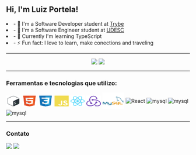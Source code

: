 ## Hi, I'm Luiz Portela!

<div align="center">
<!--   <img height="150px" align="right" src="https://theme.zdassets.com/theme_assets/9633455/9814df697eaf49815d7df109110815ff887b3457.png" /> -->
  <div align="left" style="display: inline_block">
    <li>- 🔭 I'm a Software Developer student at <a href="https://betrybe.com">Trybe</a></li>
    <li>- 🔭 I'm a Software Engineer student at <a href="https://www.udesc.br/">UDESC</a></li>
    <li>- 🌱 Currently I'm learning TypeScript</li>
    <li>- ⚡ Fun fact: I love to learn, make conections and traveling</li>
  </div>
</div>

---

<div align="center">
  <img height="180em" src="https://github-readme-stats.vercel.app/api?username=LuizFJP&show_icons=true&theme=dracula&include_all_commits=true&count_private=true&icon_color=2FC18C&title_color=2FC18C&bg_color=1A1D21"/>
  <img height="360em" src="https://github-readme-stats.vercel.app/api/top-langs/?username=anuraghazra&langs_count=8)](https://github.com/LuizFJP/github-readme-stats"/>
</div>

---

### Ferramentas e tecnologias que utilizo:

<div>
  <img align="center" alt="bash" height="30" width="40" src="https://raw.githubusercontent.com/devicons/devicon/master/icons/bash/bash-original.svg">
  <img align="center" alt="HTML" height="30" width="40" src="https://raw.githubusercontent.com/devicons/devicon/master/icons/html5/html5-original.svg">
  <img align="center" alt="CSS" height="30" width="40" src="https://raw.githubusercontent.com/devicons/devicon/master/icons/css3/css3-original.svg">
  <img align="center" alt="Js" height="30" width="40" src="https://raw.githubusercontent.com/devicons/devicon/master/icons/javascript/javascript-plain.svg">
  <img align="center" alt="React" height="30" width="40" src="https://raw.githubusercontent.com/devicons/devicon/master/icons/react/react-original.svg">
  <img align="center" alt="redux" height="30" width="40" src="https://raw.githubusercontent.com/devicons/devicon/master/icons/redux/redux-original.svg">
  <img align="center" alt="mysql" height="45" width="60" src="https://raw.githubusercontent.com/devicons/devicon/master/icons/mysql/mysql-original-wordmark.svg">
  <img align="center" alt="React" height="30" width="40" src="https://cdn.jsdelivr.net/gh/devicons/devicon/icons/typescript/typescript-plain.svg" />
  <img align="center" alt="mysql" height="45" width="60" src="https://cdn.jsdelivr.net/gh/devicons/devicon/icons/sequelize/sequelize-original.svg" />
  <img align="center" alt="mysql" height="45" width="60" src="https://cdn.jsdelivr.net/gh/devicons/devicon/icons/jest/jest-plain.svg" />
  <img align="center" alt="mysql" height="45" width="60" src="https://cdn.jsdelivr.net/gh/devicons/devicon/icons/python/python-original.svg" />



</div>

---

### Contato

<div>
  <a href="https://www.linkedin.com/in/luiz-portela/" target="_blank"><img src="https://img.shields.io/badge/-LinkedIn-%230077B5?style=for-the-badge&logo=linkedin&logoColor=white" target="_blank"></a> 
  <a href = "mailto:luizfjportela@gmail.com"><img src="https://img.shields.io/badge/-Gmail-%23333?style=for-the-badge&logo=gmail&logoColor=white" target="_blank"></a>
  
</div>

<!--START_SECTION:waka-->
<!--END_SECTION:waka-->
